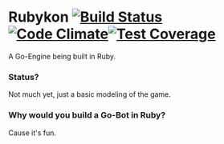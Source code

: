 # Rubykon [![Build Status](https://secure.travis-ci.org/PragTob/Rubykon.png?branch=master)](https://travis-ci.org/PragTob/Rubykon)[![Code Climate](https://codeclimate.com/github/PragTob/Rubykon.png)](https://codeclimate.com/github/PragTob/Rubykon)[![Test Coverage](https://codeclimate.com/github/PragTob/Rubykon/badges/coverage.svg)](https://codeclimate.com/github/PragTob/Rubykon/coverage)
A Go-Engine being built in Ruby. 

### Status?
Not much yet, just a basic modeling of the game.

### Why would you build a Go-Bot in Ruby?
Cause it's fun.
